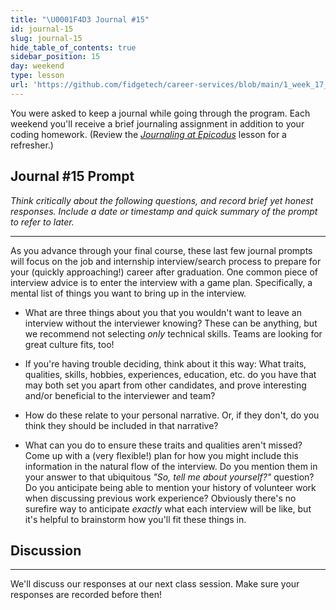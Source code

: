 ```yaml
---
title: "\U0001F4D3 Journal #15"
id: journal-15
slug: journal-15
hide_table_of_contents: true
sidebar_position: 15
day: weekend
type: lesson
url: 'https://github.com/fidgetech/career-services/blob/main/1_week_17_prompt.md'
---
```


You were asked to keep a journal while going through the program. Each weekend you'll receive a brief journaling assignment in addition to your coding homework. (Review the _[Journaling at Epicodus](/introduction-to-programming/git-html-and-css/homework-journaling-at-epicodus)_ lesson for a refresher.)

## Journal #15 Prompt

_Think critically about the following questions, and record brief yet honest responses. Include a date or timestamp and quick summary of the prompt to refer to later._

---

As you advance through your final course, these last few journal prompts will focus on the job and internship interview/search process to prepare for your (quickly approaching!) career after graduation. One common piece of interview advice is to enter the interview with a game plan. Specifically, a mental list of things you want to bring up in the interview.

* What are three things about you that you wouldn't want to leave an interview without the interviewer knowing? These can be anything, but we recommend not selecting _only_ technical skills. Teams are looking for great culture fits, too!

* If you're having trouble deciding, think about it this way: What traits, qualities, skills, hobbies, experiences, education, etc. do you have that may both set you apart from other candidates, and prove interesting and/or beneficial to the interviewer and team?

* How do these relate to your personal narrative. Or, if they don't, do you think they should be included in that narrative?

* What can you do to ensure these traits and qualities aren't missed? Come up with a (very flexible!) plan for how you might include this information in the natural flow of the interview. Do you mention them in your answer to that ubiquitous _"So, tell me about yourself?"_ question? Do you anticipate being able to mention your history of volunteer work when discussing previous work experience? Obviously there's no surefire way to anticipate _exactly_ what each interview will be like, but it's helpful to brainstorm how you'll fit these things in.

## Discussion
---

We'll discuss our responses at our next class session. Make sure your responses are recorded before then!
